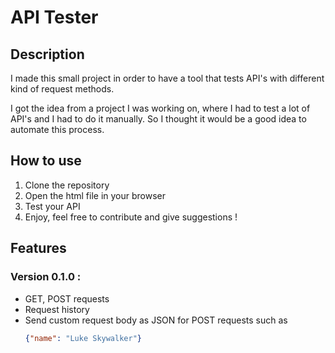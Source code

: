 # API Tester

## Description
I made this small project in order to have a tool that tests API's with different kind of request methods.

I got the idea from a project I was working on, where I had to test a lot of API's and I had to do it manually. So I thought it would be a good idea to automate this process.

## How to use
1. Clone the repository
2. Open the html file in your browser
3. Test your API
4. Enjoy, feel free to contribute and give suggestions !

## Features
### Version 0.1.0 :
- GET, POST requests
- Request history
- Send custom request body as JSON for POST requests such as 
    ```json 
    {"name": "Luke Skywalker"}
    ```